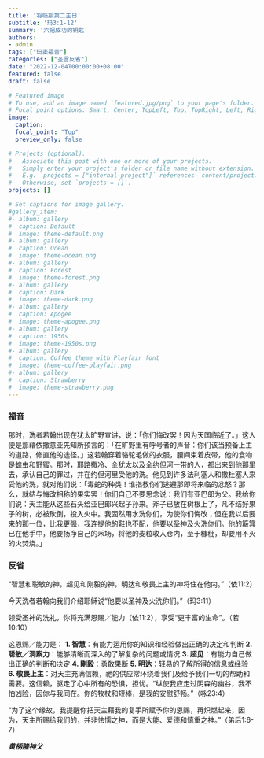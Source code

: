 ```yaml
---
title: '将临期第二主日'
subtitle: '玛3:1-12'
summary: '六把成功的钥匙'
authors:
- admin
tags: ["玛窦福音"]
categories: ["圣言反省"]
date: "2022-12-04T00:00:00+08:00"
featured: false
draft: false

# Featured image
# To use, add an image named `featured.jpg/png` to your page's folder.
# Focal point options: Smart, Center, TopLeft, Top, TopRight, Left, Right, BottomLeft, Bottom, BottomRight
image:
  caption:
  focal_point: "Top"
  preview_only: false

# Projects (optional).
#   Associate this post with one or more of your projects.
#   Simply enter your project's folder or file name without extension.
#   E.g. `projects = ["internal-project"]` references `content/project/deep-learning/index.md`.
#   Otherwise, set `projects = []`.
projects: []

# Set captions for image gallery.
#gallery_item:
#- album: gallery
#  caption: Default
#  image: theme-default.png
#- album: gallery
#  caption: Ocean
#  image: theme-ocean.png
#- album: gallery
#  caption: Forest
#  image: theme-forest.png
#- album: gallery
#  caption: Dark
#  image: theme-dark.png
#- album: gallery
#  caption: Apogee
#  image: theme-apogee.png
#- album: gallery
#  caption: 1950s
#  image: theme-1950s.png
#- album: gallery
#  caption: Coffee theme with Playfair font
#  image: theme-coffee-playfair.png
#- album: gallery
#  caption: Strawberry
#  image: theme-strawberry.png
---
```


### 福音
那时，洗者若翰出现在犹太旷野宣讲，说：「你们悔改罢！因为天国临近了。」这人便是那藉依撒意亚先知所预言的：「在旷野里有呼号者的声音：你们该当预备上主的道路，修直他的途径。」这若翰穿着骆驼毛做的衣服，腰间束着皮带，他的食物是蝗虫和野蜜。那时，耶路撒冷、全犹太以及全约但河一带的人，都出来到他那里去，承认自己的罪过，并在约但河里受他的洗。他见到许多法利塞人和撒杜塞人来受他的洗，就对他们说：「毒蛇的种类！谁指教你们逃避那即将来临的忿怒？那么，就结与悔改相称的果实罢！你们自己不要思念说：我们有亚巴郎为父。我给你们说：天主能从这些石头给亚巴郎兴起子孙来。斧子已放在树根上了，凡不结好果子的树，必被砍倒，投入火中。我固然用水洗你们，为使你们悔改；但在我以后要来的那一位，比我更强，我连提他的鞋也不配，他要以圣神及火洗你们。他的簸箕已在他手中，他要扬净自己的禾场，将他的麦粒收入仓内，至于糠秕，却要用不灭的火焚烧。」

### 反省
“智慧和聪敏的神，超见和刚毅的神，明达和敬畏上主的神将住在他内。”（依11:2）

今天洗者若翰向我们介绍耶稣说“他要以圣神及火洗你们。”（玛3:11）

领受圣神的洗礼，你将充满恩赐／能力（依11:2），享受“更丰富的生命”。（若10:10）

这恩赐／能力是：
**1. 智慧**：有能力运用你的知识和经验做出正确的决定和判断
**2. 聪敏／洞察力**：能够清晰而深入的了解复杂的问题或情况
**3. 超见**：有能力自己做出正确的判断和决定
**4. 剛毅**：勇敢果断
**5. 明达**：轻易的了解所得的信息或经验
**6. 敬畏上主**：对天主充满信赖，祂的供应常环绕着我们及给予我们一切的帮助和需要。这信赖，驱走了心中所有的恐惧，担忧。“纵使我应走过阴森的幽谷，我不怕凶险，因你与我同在。你的牧杖和短棒，是我的安慰舒畅。”（咏23:4）

“为了这个缘故，我提醒你把天主藉我的复手所赋予你的恩赐，再炽燃起来，因为，天主所赐给我们的，并非怯懦之神，而是大能、爱德和慎重之神。”（弟后1:6-7）

___黄柄隆神父___